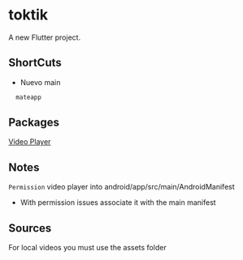 # toktik

A new Flutter project.

## ShortCuts

- Nuevo main

```Dart
  mateapp
```

## Packages

[Video Player](https://pub.dev/packages/video_player)

## Notes

`Permission` video player into android/app/src/main/AndroidManifest

- With permission issues associate it with the main manifest

## Sources

For local videos you must use the assets folder

